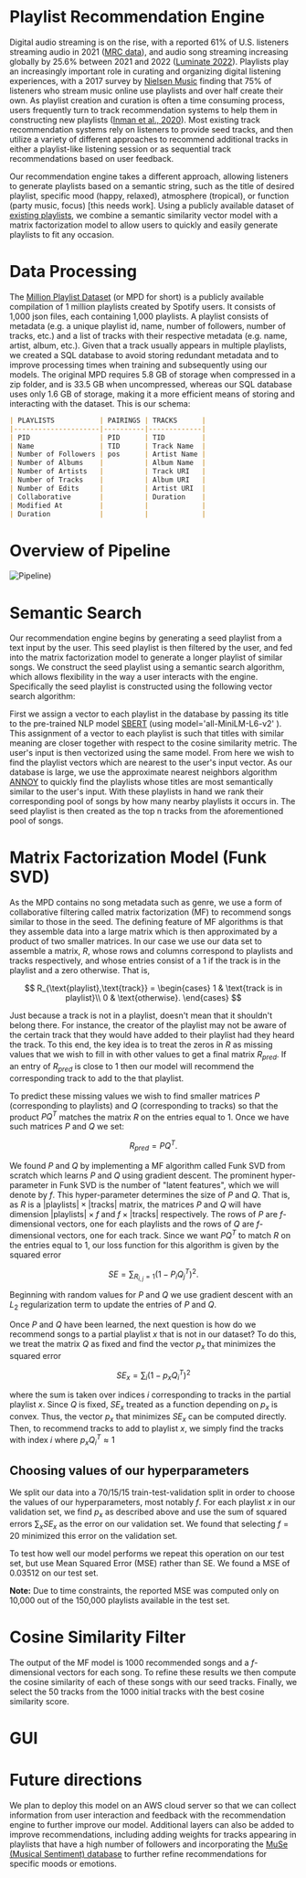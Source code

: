 # Playlist Recommendation Engine

Digital audio streaming is on the rise, with a reported 61% of U.S. listeners streaming audio in 2021 ([MRC data](https://static.billboard.com/files/2021/09/U.S.-Music-360-2021-Draft-Report_Sneak-Preview_Sept-2021-2-1631178109.pdf)), and audio song streaming increasing globally by 25.6% between 2021 and 2022 ([Luminate 2022](https://luminatedata.com/reports/luminate-2022-u-s-year-end-report/?aliId=eyJpIjoieEN0ZFVqeklFU0RkYTZNeSIsInQiOiJhMFpUMXVSSHdEWlFNS1Rkcms2cDFnPT0ifQ%253D%253D)). Playlists play an increasingly important role in curating and organizing digital listening experiences, with a 2017 survey by [Nielsen Music](https://www.nielsen.com/insights/2017/music-360-2017-highlights/) finding that 75% of listeners who stream music online use playlists and over half create their own. As playlist creation and curation is often a time consuming process, users frequently turn to track recommendation systems to help them in constructing new playlists ([Inman et al., 2020](https://www.proquest.com/openview/fc6da445396fb9af102c5e8b4226db0d/1?pq-origsite=gscholar&cbl=30100)). Most existing track recommendation systems rely on listeners to provide seed tracks, and then utilize a variety of different approaches to recommend additional tracks in either a playlist-like listening session or as sequential track recommendations based on user feedback.

Our recommendation engine takes a different approach, allowing listeners to generate playlists based on a semantic string, such as the title of desired playlist, specific mood (happy, relaxed), atmosphere (tropical), or function (party music, focus) [this needs work]. Using a publicly available dataset of [existing playlists](https://www.aicrowd.com/challenges/spotify-million-playlist-dataset-challenge), we combine a semantic similarity vector model with a matrix factorization model to allow users to quickly and easily generate playlists to fit any occasion.



# Data Processing

The [Million Playlist Dataset](https://www.aicrowd.com/challenges/spotify-million-playlist-dataset-challenge) (or MPD for short) is a publicly available compilation of 1 million playlists created by Spotify users. It consists of 1,000 json files, each containing 1,000 playlists. A playlist consists of metadata (e.g. a unique playlist id, name, number of followers, number of tracks, etc.) and a list of tracks with their respective metadata (e.g. name, artist, album, etc.). Given that a track usually appears in multiple playlists, we created a SQL database to avoid storing redundant metadata and to improve processing times when training and subsequently using our models. The original MPD requires 5.8 GB of storage when compressed in a zip folder, and is 33.5 GB when uncompressed, whereas our SQL database uses only 1.6 GB of storage, making it a more efficient means of storing and interacting with the dataset. This is our schema:

```markdown
| PLAYLISTS           | PAIRINGS | TRACKS      |
|---------------------|----------|-------------|
| PID                 | PID      | TID         |
| Name                | TID      | Track Name  |
| Number of Followers | pos      | Artist Name |
| Number of Albums    |          | Album Name  |
| Number of Artists   |          | Track URI   |
| Number of Tracks    |          | Album URI   |
| Number of Edits     |          | Artist URI  |
| Collaborative       |          | Duration    |
| Modified At         |          |             |
| Duration            |          |             |
```

# Overview of Pipeline


![Pipeline)](https://github.com/dymiyata/team-funk-playlist-generator/assets/142643458/58037c82-31d0-4015-aab0-c9437beb3329)




# Semantic Search

Our recommendation engine begins by generating a seed playlist from a text input by the user. This seed playlist is then filtered by the user, and fed into the matrix factorization model to generate a longer playlist of similar songs. We construct the seed playlist using a semantic search algorithm, which allows flexibility in the way a user interacts with the engine. Specifically the seed playlist is constructed using the following vector search algorithm:

First we assign a vector to each playlist in the database by passing its title to the pre-trained NLP model [SBERT](https://www.sbert.net/) (using model='all-MiniLM-L6-v2' ). This assignment of a vector to each playlist is such that titles with similar meaning are closer together with respect to the cosine similarity metric. The user's input is then vectorized using the same model. From here we wish to find the playlist vectors which are nearest to the user's input vector. As our database is large, we use the approximate nearest neighbors algorithm [ANNOY](https://github.com/spotify/annoy) to quickly find the playlists whose titles are most semantically similar to the user's input. With these playlists in hand we rank their corresponding pool of songs by how many nearby playlists it occurs in. The seed playlist is then created as the top n tracks from the aforementioned pool of songs. 



# Matrix Factorization Model (Funk SVD)

As the MPD contains no song metadata such as genre, we use a form of collaborative filtering called matrix factorization (MF) to recommend songs similar to those in the seed. The defining feature of MF algorithms is that they assemble data into a large matrix which is then approximated by a product of two smaller matrices. In our case we use our data set to assemble a matrix, $R$, whose rows and columns correspond to playlists and tracks respectively, and whose entries consist of a 1 if the track is in the playlist and a zero otherwise. That is, 

$$
R_{\text{playlist},\text{track}} = 
\begin{cases} 
1 & \text{track is in playlist}\\
0 & \text{otherwise}.  
\end{cases}
$$

Just because a track is not in a playlist, doesn't mean that it shouldn't belong there. For instance, the creator of the playlist may not be aware of the certain track that they would have added to their playlist had they heard the track. To this end, the key idea is to treat the zeros in $R$ as missing values that we wish to fill in with other values to get a final matrix $R_{pred}$.  If an entry of $R_{pred}$ is close to 1 then our model will recommend the corresponding track to add to the that playlist. 

To predict these missing values we wish to find smaller matrices $P$ (corresponding to playlists) and $Q$ (corresponding to tracks) so that the product $PQ^T$ matches the matrix $R$ on the entries equal to 1. Once we have such matrices $P$ and $Q$ we set:

$$
R_{pred} = PQ^T.
$$

We found $P$ and $Q$ by implementing a MF algorithm called Funk SVD from scratch which learns $P$ and $Q$ using gradient descent. The prominent hyper-parameter in Funk SVD is the number of "latent features", which we will denote by $f$. This hyper-parameter determines the size of $P$ and $Q$. That is, as $R$ is a $|\text{playlists}| \times |\text{tracks}|$ matrix, the matrices $P$ and $Q$ will have dimension $|\text{playlists}| \times f$ and $f \times |\text{tracks}|$ respectively.  The rows of $P$ are $f$-dimensional vectors, one for each playlists and the rows of $Q$ are $f$-dimensional vectors, one for each track. Since we want $PQ^T$ to match $R$ on the entries equal to 1, our loss function for this algorithm is given by the squared error

$$
SE = \sum_{R_{i,j}= 1} (1- P_iQ_j^T)^2.
$$

Beginning with random values for $P$ and $Q$ we use gradient descent with an $L_2$ regularization term to update the entries of $P$ and $Q$.  

Once $P$ and $Q$ have been learned, the next question is how do we recommend songs to a partial playlist $x$ that is not in our dataset? To do this, we treat the matrix $Q$ as fixed and find the vector $p_{x}$ that minimizes the squared error

$$
SE_{x} = \sum_{i} (1- p_x Q_i^T)^2
$$

where the sum is taken over indices $i$ corresponding to tracks in the partial playlist $x$.  Since $Q$ is fixed, $SE_{x}$ treated as a function depending on $p_x$ is convex. Thus, the vector $p_x$ that minimizes $SE_{x}$ can be computed directly.  Then, to recommend tracks to add to playlist $x$, we simply find the tracks with index $i$ where $p_xQ_i^T \approx 1$ 

## Choosing values of our hyperparameters

We split our data into a 70/15/15 train-test-validation split in order to choose the values of our hyperparameters, most notably $f$. For each playlist $x$ in our validation set, we find $p_{x}$ as described above and use the sum of squared errors $\sum_{x} SE_{x}$ as the error on our validation set. We found that selecting $f = 20$ minimized this error on the validation set. 

To test how well our model performs we repeat this operation on our test set, but use Mean Squared Error (MSE) rather than SE. We found a MSE of 0.03512 on our test set.

**Note:** Due to time constraints, the reported MSE was computed only on 10,000 out of the 150,000 playlists available in the test set. 
<!--- The computation of the $P$ matrix corresponding to the full test set was taking too much time. --->


# Cosine Similarity Filter

The output of the MF model is 1000 recommended songs and a $f$-dimensional vectors for each song. To refine these results we then compute the cosine similarity of each of these songs with our seed tracks. Finally, we select the 50 tracks from the 1000 initial tracks with the best cosine similarity score.  
 


# GUI



# Future directions
We plan to deploy this model on an AWS cloud server so that we can collect information from user interaction and feedback with the recommendation engine to further improve our model. Additional layers can also be added to improve recommendations, including adding weights for tracks appearing in playlists that have a high number of followers and incorporating the [MuSe (Musical Sentiment) database](https://www.kaggle.com/datasets/cakiki/muse-the-musical-sentiment-dataset) to further refine recommendations for specific moods or emotions.
